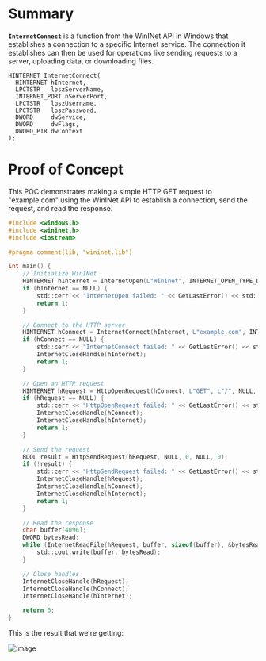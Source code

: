 # Summary

**`InternetConnect`** is a function from the WinINet API in Windows that establishes a connection to a specific Internet service. The connection it establishes can then be used for operations like sending requests to a server, uploading data, or downloading files.

```
HINTERNET InternetConnect(
  HINTERNET hInternet,
  LPCTSTR   lpszServerName,
  INTERNET_PORT nServerPort,
  LPCTSTR   lpszUsername,
  LPCTSTR   lpszPassword,
  DWORD     dwService,
  DWORD     dwFlags,
  DWORD_PTR dwContext
);
```

# Proof of Concept

This POC demonstrates making a simple HTTP GET request to "example.com" using the WinINet API to establish a connection, send the request, and read the response.

```c
#include <windows.h>
#include <wininet.h>
#include <iostream>

#pragma comment(lib, "wininet.lib")

int main() {
    // Initialize WinINet
    HINTERNET hInternet = InternetOpen(L"WinInet", INTERNET_OPEN_TYPE_DIRECT, NULL, NULL, 0);
    if (hInternet == NULL) {
        std::cerr << "InternetOpen failed: " << GetLastError() << std::endl;
        return 1;
    }

    // Connect to the HTTP server
    HINTERNET hConnect = InternetConnect(hInternet, L"example.com", INTERNET_DEFAULT_HTTP_PORT, NULL, NULL, INTERNET_SERVICE_HTTP, 0, 0);
    if (hConnect == NULL) {
        std::cerr << "InternetConnect failed: " << GetLastError() << std::endl;
        InternetCloseHandle(hInternet);
        return 1;
    }

    // Open an HTTP request
    HINTERNET hRequest = HttpOpenRequest(hConnect, L"GET", L"/", NULL, NULL, NULL, 0, 0);
    if (hRequest == NULL) {
        std::cerr << "HttpOpenRequest failed: " << GetLastError() << std::endl;
        InternetCloseHandle(hConnect);
        InternetCloseHandle(hInternet);
        return 1;
    }

    // Send the request
    BOOL result = HttpSendRequest(hRequest, NULL, 0, NULL, 0);
    if (!result) {
        std::cerr << "HttpSendRequest failed: " << GetLastError() << std::endl;
        InternetCloseHandle(hRequest);
        InternetCloseHandle(hConnect);
        InternetCloseHandle(hInternet);
        return 1;
    }

    // Read the response
    char buffer[4096];
    DWORD bytesRead;
    while (InternetReadFile(hRequest, buffer, sizeof(buffer), &bytesRead) && bytesRead > 0) {
        std::cout.write(buffer, bytesRead);
    }

    // Close handles
    InternetCloseHandle(hRequest);
    InternetCloseHandle(hConnect);
    InternetCloseHandle(hInternet);

    return 0;
}
```

This is the result that we're getting:

![image](https://github.com/DebugPrivilege/WindowsAP1/assets/63166600/fe94efe9-88b3-4d39-a0ac-f8bef0e42f2d)

